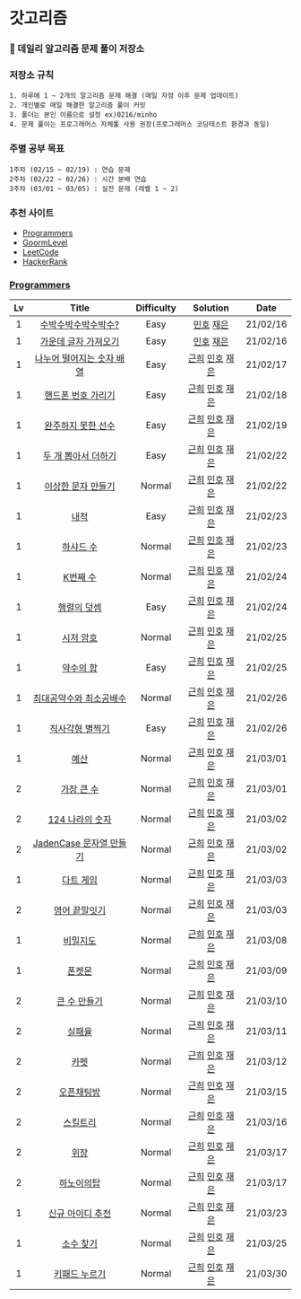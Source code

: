 # 갓고리즘

### 💬 데일리 알고리즘 문제 풀이 저장소

### 저장소 규칙

    1. 하루에 1 ~ 2개의 알고리즘 문제 해결 (매일 자정 이후 문제 업데이트)
    2. 개인별로 매일 해결한 알고리즘 풀이 커밋
    3. 폴더는 본인 이름으로 설정 ex)0216/minho
    4. 문제 풀이는 프로그래머스 자체툴 사용 권장(프로그래머스 코딩테스트 환경과 동일)

### 주별 공부 목표

    1주차 (02/15 ~ 02/19) : 연습 문제
    2주차 (02/22 ~ 02/26) : 시간 분배 연습
    3주차 (03/01 ~ 03/05) : 실전 문제 (레벨 1 ~ 2)

### 추천 사이트

- [Programmers]
- [GoormLevel]
- [LeetCode]
- [HackerRank]

### [Programmers]

| Lv  |            Title            | Difficulty |                                                                    Solution                                                                    |   Date   |
| :-: | :-------------------------: | :--------: | :--------------------------------------------------------------------------------------------------------------------------------------------: | :------: |
|  1  |    [수박수박수박수박수?]    |    Easy    |                                     [민호](./0216/minho/수박수박수.js) [재은](./0216/jaeeun/수박수박수.js)                                     | 21/02/16 |
|  1  |   [가운데 글자 가져오기]    |    Easy    |                             [민호](./0216/minho/가운데글자가져오기.js) [재은](./0216/jaeeun/가운데글자가져오기.js)                             | 21/02/16 |
|  1  | [나누어 떨어지는 숫자 배열] |    Easy    | [근희](./0217/kunhee/나누어떨어지는숫자배열.js) [민호](./0217/minho/나누어떨어지는숫자배열.js) [재은](./0217/jaeeun/나누어떨어지는숫자배열.js) | 21/02/17 |
|  1  |    [핸드폰 번호 가리기]     |    Easy    |          [근희](./0218/kunhee/핸드폰번호가리기.js) [민호](./0218/minho/핸드폰번호가리기.js) [재은](./0218/jaeeun/핸드폰번호가리기.js)          | 21/02/18 |
|  1  |    [완주하지 못한 선수]     |    Easy    |          [근희](./0219/kunhee/완주하지못한선수.js) [민호](./0219/minho/완주하지못한선수.js) [재은](./0219/jaeeun/완주하지못한선수.js)          | 21/02/19 |
|  1  |    [두 개 뽑아서 더하기]    |    Easy    |          [근희](./0222/kunhee/두개뽑아서더하기.js) [민호](./0222/minho/두개뽑아서더하기.js) [재은](./0222/jaeeun/두개뽑아서더하기.js)          | 21/02/22 |
|  1  |    [이상한 문자 만들기]     |   Normal   |          [근희](./0222/kunhee/이상한문자만들기.js) [민호](./0222/minho/이상한문자만들기.js) [재은](./0222/jaeeun/이상한문자만들기.js)          | 21/02/22 |
|  1  |           [내적]            |    Easy    |                            [근희](./0223/kunhee/내적.js) [민호](./0223/minho/내적.js) [재은](./0223/jaeeun/내적.js)                            | 21/02/23 |
|  1  |         [하샤드 수]         |   Normal   |                      [근희](./0223/kunhee/하샤드수.js) [민호](./0223/minho/하샤드수.js) [재은](./0223/jaeeun/하샤드수.js)                      | 21/02/23 |
|  1  |         [K번째 수]          |   Normal   |                       [근희](./0224/kunhee/k번째수.js) [민호](./0224/minho/k번째수.js) [재은](./0224/jaeeun/k번째수.js)                        | 21/02/24 |
|  1  |        [행렬의 덧셈]        |    Easy    |                   [근희](./0224/kunhee/행렬의덧셈.js) [민호](./0224/minho/행렬의덧셈.js) [재은](./0224/jaeeun/행렬의덧셈.js)                   | 21/02/24 |
|  1  |         [시저 암호]         |   Normal   |                      [근희](./0225/kunhee/시저암호.js) [민호](./0225/minho/시저암호.js) [재은](./0225/jaeeun/시저암호.js)                      | 21/02/25 |
|  1  |         [약수의 합]         |    Easy    |                      [근희](./0225/kunhee/약수의합.js) [민호](./0225/minho/약수의합.js) [재은](./0225/jaeeun/약수의합.js)                      | 21/02/25 |
|  1  |  [최대공약수와 최소공배수]  |   Normal   | [근희](./0226/kunhee/최대공약수와최소공배수.js) [민호](./0226/minho/최대공약수와최소공배수.js) [재은](./0226/jaeeun/최대공약수와최소공배수.js) | 21/02/26 |
|  1  |      [직사각형 별찍기]      |    Easy    |             [근희](./0226/kunhee/직사각형별찍기.js) [민호](./0226/minho/직사각형별찍기.js) [재은](./0226/jaeeun/직사각형별찍기.js)             | 21/02/26 |
|  1  |           [예산]            |   Normal   |                            [근희](./0301/kunhee/예산.js) [민호](./0301/minho/예산.js) [재은](./0301/jaeeun/예산.js)                            | 21/03/01 |
|  2  |        [가장 큰 수]         |   Normal   |                      [근희](./0301/kunhee/가장큰수.js) [민호](./0301/minho/가장큰수.js) [재은](./0301/jaeeun/가장큰수.js)                      | 21/03/01 |
|  2  |      [124 나라의 숫자]      |   Normal   |              [근희](./0302/kunhee/124나라의숫자.js) [민호](./0302/minho/124나라의숫자.js) [재은](./0302/jaeeun/124나라의숫자.js)               | 21/03/02 |
|  2  |  [JadenCase 문자열 만들기]  |   Normal   |                    [근희](./0302/kunhee/JadenCase.js) [민호](./0302/minho/JadenCase.js) [재은](./0302/jaeeun/JadenCase.js)                     | 21/03/02 |
|  1  |         [다트 게임]         |   Normal   |                      [근희](./0303/kunhee/다트게임.js) [민호](./0303/minho/다트게임.js) [재은](./0303/jaeeun/다트게임.js)                      | 21/03/03 |
|  2  |       [영어 끝말잇기]       |   Normal   |                [근희](./0303/kunhee/영어끝말잇기.js) [민호](./0303/minho/영어끝말잇기.js) [재은](./0303/jaeeun/영어끝말잇기.js)                | 21/03/03 |
|  1  |         [비밀지도]          |   Normal   |                      [근희](./0308/kunhee/비밀지도.js) [민호](./0308/minho/비밀지도.js) [재은](./0308/jaeeun/비밀지도.js)                      | 21/03/08 |
|  1  |          [폰켓몬]           |   Normal   |                         [근희](./0309/kunhee/폰켓몬.js) [민호](./0309/minho/폰켓몬.js) [재은](./0309/jaeeun/폰켓몬.js)                         | 21/03/09 |
|  2  |       [큰 수 만들기]        |   Normal   |                   [근희](./0310/kunhee/큰수만들기.js) [민호](./0310/minho/큰수만들기.js) [재은](./0310/jaeeun/큰수만들기.js)                   | 21/03/10 |
|  2  |          [실패율]           |   Normal   |                         [근희](./0311/kunhee/실패율.js) [민호](./0311/minho/실패율.js) [재은](./0311/jaeeun/실패율.js)                         | 21/03/11 |
|  2  |           [카펫]            |   Normal   |                            [근희](./0312/kunhee/카펫.js) [민호](./0312/minho/카펫.js) [재은](./0312/jaeeun/카펫.js)                            | 21/03/12 |
|  2  |        [오픈채팅방]         |   Normal   |                   [근희](./0315/kunhee/오픈채팅방.js) [민호](./0315/minho/오픈채팅방.js) [재은](./0315/jaeeun/오픈채팅방.js)                   | 21/03/15 |
|  2  |         [스킬트리]          |   Normal   |                      [근희](./0316/kunhee/스킬트리.js) [민호](./0316/minho/스킬트리.js) [재은](./0316/jaeeun/스킬트리.js)                      | 21/03/16 |
|  2  |           [위장]            |   Normal   |                            [근희](./0317/kunhee/위장.js) [민호](./0317/minho/위장.js) [재은](./0317/jaeeun/위장.js)                            | 21/03/17 |
|  2  |        [하노이의탑]         |   Normal   |                   [근희](./0318/kunhee/하노이의탑.js) [민호](./0318/minho/하노이의탑.js) [재은](./0318/jaeeun/하노이의탑.js)                   | 21/03/17 |
|  1  |     [신규 아이디 추천]      |   Normal   |             [근희](./0323/kunhee/신규아이디추천.js) [민호](./0323/minho/신규아이디추천.js) [재은](./0323/jaeeun/신규아이디추천.js)             | 21/03/23 |
|  1  |         [소수 찾기]         |   Normal   |                      [근희](./0325/kunhee/소수찾기.js) [민호](./0325/minho/소수찾기.js) [재은](./0325/jaeeun/소수찾기.js)                      | 21/03/25 |
|  1  |       [키패드 누르기]       |   Normal   |                [근희](./0330/kunhee/키패드누르기.js) [민호](./0330/minho/키패드누르기.js) [재은](./0330/jaeeun/키패드누르기.js)                | 21/03/30 |

<!-- 프로그래머스 -->

[수박수박수박수박수?]: https://programmers.co.kr/learn/courses/30/lessons/12922
[가운데 글자 가져오기]: https://programmers.co.kr/learn/courses/30/lessons/12903
[나누어 떨어지는 숫자 배열]: https://programmers.co.kr/learn/courses/30/lessons/12910
[핸드폰 번호 가리기]: https://programmers.co.kr/learn/courses/30/lessons/12948
[완주하지 못한 선수]: https://programmers.co.kr/learn/courses/30/lessons/42576
[이상한 문자 만들기]: https://programmers.co.kr/learn/courses/30/lessons/12930
[두 개 뽑아서 더하기]: https://programmers.co.kr/learn/courses/30/lessons/68644
[내적]: https://programmers.co.kr/learn/courses/30/lessons/70128
[하샤드 수]: https://programmers.co.kr/learn/courses/30/lessons/12947
[k번째 수]: https://programmers.co.kr/learn/courses/30/lessons/42748
[행렬의 덧셈]: https://programmers.co.kr/learn/courses/30/lessons/12950
[시저 암호]: https://programmers.co.kr/learn/courses/30/lessons/12926
[약수의 합]: https://programmers.co.kr/learn/courses/30/lessons/12928
[최대공약수와 최소공배수]: https://programmers.co.kr/learn/courses/30/lessons/12940
[직사각형 별찍기]: https://programmers.co.kr/learn/courses/30/lessons/12969
[예산]: https://programmers.co.kr/learn/courses/30/lessons/12982
[가장 큰 수]: https://programmers.co.kr/learn/courses/30/lessons/42746
[124 나라의 숫자]: https://programmers.co.kr/learn/courses/30/lessons/12899
[jadencase 문자열 만들기]: https://programmers.co.kr/learn/courses/30/lessons/12951
[다트 게임]: https://programmers.co.kr/learn/courses/30/lessons/17682
[영어 끝말잇기]: https://programmers.co.kr/learn/courses/30/lessons/12981
[비밀지도]: https://programmers.co.kr/learn/courses/30/lessons/17681
[폰켓몬]: https://programmers.co.kr/learn/courses/30/lessons/1845
[큰 수 만들기]: https://programmers.co.kr/learn/courses/30/lessons/42883
[실패율]: https://programmers.co.kr/learn/courses/30/lessons/42889
[카펫]: https://programmers.co.kr/learn/courses/30/lessons/42842
[오픈채팅방]: https://programmers.co.kr/learn/courses/30/lessons/42888
[스킬트리]: https://programmers.co.kr/learn/courses/30/lessons/49993
[위장]: https://programmers.co.kr/learn/courses/30/lessons/42578
[하노이의탑]: https://level.goorm.io/exam/43223/%ED%95%98%EB%85%B8%EC%9D%B4%EC%9D%98-%ED%83%91/quiz/1
[신규 아이디 추천]: https://programmers.co.kr/learn/courses/30/lessons/72410
[소수 찾기]: https://programmers.co.kr/learn/courses/30/lessons/12921
[키패드 누르기]: https://programmers.co.kr/learn/courses/30/lessons/67256

<!-- 온라인 저지 사이트 -->

[programmers]: https://programmers.co.kr/learn/challenges
[goormlevel]: https://level.goorm.io/
[leetcode]: https://leetcode.com/problemset/all/
[hackerrank]: https://www.hackerrank.com/dashboard
